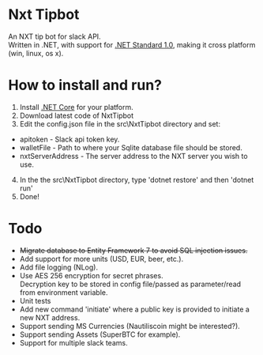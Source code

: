 # Nxt Tipbot
An NXT tip bot for slack API.  
Written in .NET, with support for [.NET Standard 1.0](https://docs.microsoft.com/en-us/dotnet/articles/standard/library), making it cross platform (win, linux, os x).

# How to install and run?
1. Install [.NET Core](https://www.microsoft.com/net/core) for your platform.
2. Download latest code of NxtTipbot
3. Edit the config.json file in the src\NxtTipbot directory and set:
  * apitoken - Slack api token key.
  * walletFile - Path to where your Sqlite database file should be stored.
  * nxtServerAddress - The server address to the NXT server you wish to use.
4. In the the src\NxtTipbot directory, type 'dotnet restore' and then 'dotnet run'
5. Done!

# Todo
* ~~Migrate database to Entity Framework 7 to avoid SQL injection issues.~~
* Add support for more units (USD, EUR, beer, etc.).
* Add file logging (NLog).
* Use AES 256 encryption for secret phrases.  
  Decryption key to be stored in config file/passed as parameter/read from environment variable.
* Unit tests
* Add new command 'initiate' where a public key is provided to initiate a new NXT address.
* Support sending MS Currencies (Nautiliscoin might be interested?).
* Support sending Assets (SuperBTC for example).
* Support for multiple slack teams.
